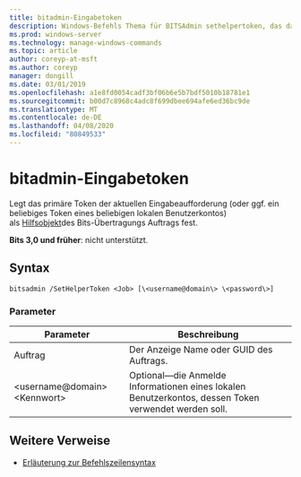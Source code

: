 ```yaml
---
title: bitadmin-Eingabetoken
description: Windows-Befehls Thema für BITSAdmin sethelpertoken, das das primäre Token der aktuellen Eingabeaufforderung (oder ggf. ein beliebiges Token des lokalen Benutzerkontos) als Hilfsobjekt für Bits-Übertragungs Aufträge festlegt.
ms.prod: windows-server
ms.technology: manage-windows-commands
ms.topic: article
author: coreyp-at-msft
ms.author: coreyp
manager: dongill
ms.date: 03/01/2019
ms.openlocfilehash: a1e8fd0054cadf3bf06b6e5b7bdf5010b18781e1
ms.sourcegitcommit: b00d7c8968c4adc8f699dbee694afe6ed36bc9de
ms.translationtype: MT
ms.contentlocale: de-DE
ms.lasthandoff: 04/08/2020
ms.locfileid: "80849533"
---
```

# <a name="bitsadmin-sethelpertoken"></a>bitadmin-Eingabetoken

Legt das primäre Token der aktuellen Eingabeaufforderung (oder ggf. ein beliebiges Token eines beliebigen lokalen Benutzerkontos) als [Hilfsobjekt](/windows/desktop/bits/helper-tokens-for-bits-transfer-jobs)des Bits-Übertragungs Auftrags fest.

**Bits 3,0 und früher**: nicht unterstützt.

## <a name="syntax"></a>Syntax

```
bitsadmin /SetHelperToken <Job> [\<username@domain\> \<password\>]
```

### <a name="parameters"></a>Parameter

|Parameter|Beschreibung|
|---------|-----------|
|Auftrag|Der Anzeige Name oder GUID des Auftrags.|
|\<username@domain\> \<Kennwort\>|Optional&mdash;die Anmelde Informationen eines lokalen Benutzerkontos, dessen Token verwendet werden soll.|

## <a name="additional-references"></a>Weitere Verweise

- [Erläuterung zur Befehlszeilensyntax](command-line-syntax-key.md)
